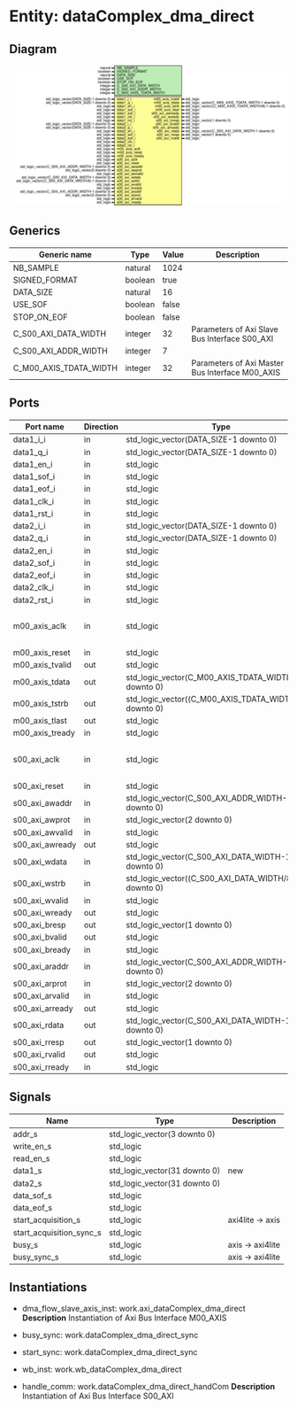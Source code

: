 # Entity: dataComplex_dma_direct

## Diagram

![Diagram](dataComplex_dma_direct.svg "Diagram")
## Generics

| Generic name           | Type    | Value | Description                                      |
| ---------------------- | ------- | ----- | ------------------------------------------------ |
| NB_SAMPLE              | natural | 1024  |                                                  |
| SIGNED_FORMAT          | boolean | true  |                                                  |
| DATA_SIZE              | natural | 16    |                                                  |
| USE_SOF                | boolean | false |                                                  |
| STOP_ON_EOF            | boolean | false |                                                  |
| C_S00_AXI_DATA_WIDTH   | integer | 32    | Parameters of Axi Slave Bus Interface S00_AXI    |
| C_S00_AXI_ADDR_WIDTH   | integer | 7     |                                                  |
| C_M00_AXIS_TDATA_WIDTH | integer | 32    | Parameters of Axi Master Bus Interface M00_AXIS  |
## Ports

| Port name       | Direction | Type                                                    | Description                                |
| --------------- | --------- | ------------------------------------------------------- | ------------------------------------------ |
| data1_i_i       | in        | std_logic_vector(DATA_SIZE-1 downto 0)                  | chan1                                      |
| data1_q_i       | in        | std_logic_vector(DATA_SIZE-1 downto 0)                  |                                            |
| data1_en_i      | in        | std_logic                                               |                                            |
| data1_sof_i     | in        | std_logic                                               |                                            |
| data1_eof_i     | in        | std_logic                                               |                                            |
| data1_clk_i     | in        | std_logic                                               |                                            |
| data1_rst_i     | in        | std_logic                                               |                                            |
| data2_i_i       | in        | std_logic_vector(DATA_SIZE-1 downto 0)                  | chan2                                      |
| data2_q_i       | in        | std_logic_vector(DATA_SIZE-1 downto 0)                  |                                            |
| data2_en_i      | in        | std_logic                                               |                                            |
| data2_sof_i     | in        | std_logic                                               |                                            |
| data2_eof_i     | in        | std_logic                                               |                                            |
| data2_clk_i     | in        | std_logic                                               |                                            |
| data2_rst_i     | in        | std_logic                                               |                                            |
| m00_axis_aclk   | in        | std_logic                                               | Ports of Axi Master Bus Interface M00_AXIS |
| m00_axis_reset  | in        | std_logic                                               |                                            |
| m00_axis_tvalid | out       | std_logic                                               |                                            |
| m00_axis_tdata  | out       | std_logic_vector(C_M00_AXIS_TDATA_WIDTH-1 downto 0)     |                                            |
| m00_axis_tstrb  | out       | std_logic_vector((C_M00_AXIS_TDATA_WIDTH/8)-1 downto 0) |                                            |
| m00_axis_tlast  | out       | std_logic                                               |                                            |
| m00_axis_tready | in        | std_logic                                               |                                            |
| s00_axi_aclk    | in        | std_logic                                               | Ports of Axi Slave Bus Interface S00_AXI   |
| s00_axi_reset   | in        | std_logic                                               |                                            |
| s00_axi_awaddr  | in        | std_logic_vector(C_S00_AXI_ADDR_WIDTH-1 downto 0)       |                                            |
| s00_axi_awprot  | in        | std_logic_vector(2 downto 0)                            |                                            |
| s00_axi_awvalid | in        | std_logic                                               |                                            |
| s00_axi_awready | out       | std_logic                                               |                                            |
| s00_axi_wdata   | in        | std_logic_vector(C_S00_AXI_DATA_WIDTH-1 downto 0)       |                                            |
| s00_axi_wstrb   | in        | std_logic_vector((C_S00_AXI_DATA_WIDTH/8)-1 downto 0)   |                                            |
| s00_axi_wvalid  | in        | std_logic                                               |                                            |
| s00_axi_wready  | out       | std_logic                                               |                                            |
| s00_axi_bresp   | out       | std_logic_vector(1 downto 0)                            |                                            |
| s00_axi_bvalid  | out       | std_logic                                               |                                            |
| s00_axi_bready  | in        | std_logic                                               |                                            |
| s00_axi_araddr  | in        | std_logic_vector(C_S00_AXI_ADDR_WIDTH-1 downto 0)       |                                            |
| s00_axi_arprot  | in        | std_logic_vector(2 downto 0)                            |                                            |
| s00_axi_arvalid | in        | std_logic                                               |                                            |
| s00_axi_arready | out       | std_logic                                               |                                            |
| s00_axi_rdata   | out       | std_logic_vector(C_S00_AXI_DATA_WIDTH-1 downto 0)       |                                            |
| s00_axi_rresp   | out       | std_logic_vector(1 downto 0)                            |                                            |
| s00_axi_rvalid  | out       | std_logic                                               |                                            |
| s00_axi_rready  | in        | std_logic                                               |                                            |
## Signals

| Name                     | Type                          | Description      |
| ------------------------ | ----------------------------- | ---------------- |
| addr_s                   | std_logic_vector(3 downto 0)  |                  |
| write_en_s               | std_logic                     |                  |
|  read_en_s               | std_logic                     |                  |
| data1_s                  | std_logic_vector(31 downto 0) | new              |
| data2_s                  | std_logic_vector(31 downto 0) |                  |
| data_sof_s               | std_logic                     |                  |
| data_eof_s               | std_logic                     |                  |
| start_acquisition_s      | std_logic                     | axi4lite -> axis |
| start_acquisition_sync_s | std_logic                     |                  |
| busy_s                   | std_logic                     | axis -> axi4lite |
|  busy_sync_s             | std_logic                     | axis -> axi4lite |
## Instantiations

- dma_flow_slave_axis_inst: work.axi_dataComplex_dma_direct
**Description**
Instantiation of Axi Bus Interface M00_AXIS

- busy_sync: work.dataComplex_dma_direct_sync
- start_sync: work.dataComplex_dma_direct_sync
- wb_inst: work.wb_dataComplex_dma_direct
- handle_comm: work.dataComplex_dma_direct_handCom
**Description**
Instantiation of Axi Bus Interface S00_AXI

